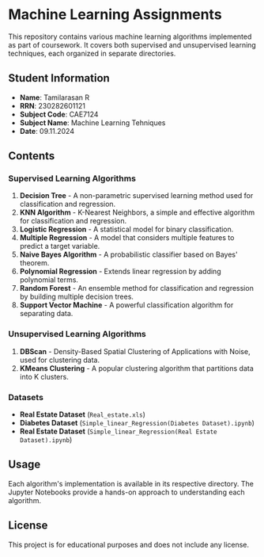 # Machine Learning Assignments

This repository contains various machine learning algorithms implemented as part of coursework. It covers both supervised and unsupervised learning techniques, each organized in separate directories.

## Student Information
- **Name**: Tamilarasan R
- **RRN**: 230282601121
- **Subject Code**: CAE7124
- **Subject Name**: Machine Learning Tehniques
- **Date**: 09.11.2024

## Contents

### Supervised Learning Algorithms
1. **Decision Tree** - A non-parametric supervised learning method used for classification and regression.
2. **KNN Algorithm** - K-Nearest Neighbors, a simple and effective algorithm for classification and regression.
3. **Logistic Regression** - A statistical model for binary classification.
4. **Multiple Regression** - A model that considers multiple features to predict a target variable.
5. **Naive Bayes Algorithm** - A probabilistic classifier based on Bayes' theorem.
6. **Polynomial Regression** - Extends linear regression by adding polynomial terms.
7. **Random Forest** - An ensemble method for classification and regression by building multiple decision trees.
8. **Support Vector Machine** - A powerful classification algorithm for separating data.

### Unsupervised Learning Algorithms
1. **DBScan** - Density-Based Spatial Clustering of Applications with Noise, used for clustering data.
2. **KMeans Clustering** - A popular clustering algorithm that partitions data into K clusters.

### Datasets
- **Real Estate Dataset** (`Real_estate.xls`)
- **Diabetes Dataset** (`Simple_linear_Regression(Diabetes Dataset).ipynb`)
- **Real Estate Dataset** (`Simple_linear_Regression(Real Estate Dataset).ipynb`)

## Usage
Each algorithm's implementation is available in its respective directory. The Jupyter Notebooks provide a hands-on approach to understanding each algorithm.

## License
This project is for educational purposes and does not include any license.
